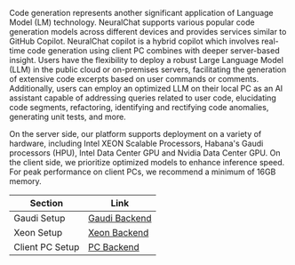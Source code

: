 Code generation represents another significant application of Language Model (LM) technology. NeuralChat supports various popular code generation models across different devices and provides services similar to GitHub Copilot. NeuralChat copilot is a hybrid copilot which involves real-time code generation using client PC combines with deeper server-based insight. Users have the flexibility to deploy a robust Large Language Model (LLM) in the public cloud or on-premises servers, facilitating the generation of extensive code excerpts based on user commands or comments. Additionally, users can employ an optimized LLM on their local PC as an AI assistant capable of addressing queries related to user code, elucidating code segments, refactoring, identifying and rectifying code anomalies, generating unit tests, and more.

On the server side, our platform supports deployment on a variety of hardware, including Intel XEON Scalable Processors, Habana's Gaudi processors (HPU), Intel Data Center GPU and Nvidia Data Center GPU. On the client side, we prioritize optimized models to enhance inference speed. For peak performance on client PCs, we recommend a minimum of 16GB memory.

| Section              | Link                                                              |
| ---------------------| ------------------------------------------------------------------|
| Gaudi Setup          | [Gaudi Backend](./backend/gaudi/README.md)                                |
| Xeon Setup           | [Xeon Backend](./backend/xeon/README.md)                                  |
| Client PC Setup      | [PC Backend](./backend/pc/README.md)                                      |
